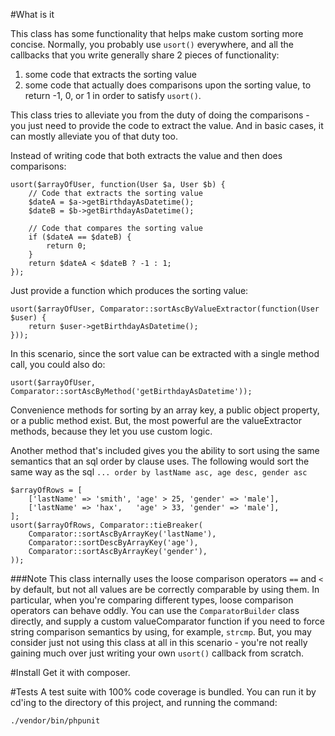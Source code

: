 #What is it

This class has some functionality that helps make custom sorting more concise. Normally, you probably use `usort()`
everywhere, and all the callbacks that you write generally share 2 pieces of functionality:  

1. some code that extracts the sorting value
2. some code that actually does comparisons upon the sorting value, to return -1, 0, or 1 in order to satisfy `usort()`.

This class tries to alleviate you from the duty of doing the comparisons - you just need to provide
the code to extract the value. And in basic cases, it can mostly alleviate you of that duty too.

Instead of writing code that both extracts the value and then does comparisons:  

    usort($arrayOfUser, function(User $a, User $b) {
        // Code that extracts the sorting value
        $dateA = $a->getBirthdayAsDatetime();
        $dateB = $b->getBirthdayAsDatetime();
    
        // Code that compares the sorting value
        if ($dateA == $dateB) {
            return 0;
        }
        return $dateA < $dateB ? -1 : 1;
    });

Just provide a function which produces the sorting value:  

    usort($arrayOfUser, Comparator::sortAscByValueExtractor(function(User $user) {
        return $user->getBirthdayAsDatetime();
    }));
    
In this scenario, since the sort value can be extracted with a single method call, you could also do:  

    usort($arrayOfUser, Comparator::sortAscByMethod('getBirthdayAsDatetime'));

Convenience methods for sorting by an array key, a public object property, or a public method exist. But,
the most powerful are the valueExtractor methods, because they let you use custom logic.

Another method that's included gives you the ability to sort using the same semantics that an sql order by clause uses.  The following would sort
the same way as the sql `... order by lastName asc, age desc, gender asc`  

    $arrayOfRows = [
        ['lastName' => 'smith', 'age' > 25, 'gender' => 'male'],
        ['lastName' => 'hax',   'age' > 33, 'gender' => 'male'],
    ];
    usort($arrayOfRows, Comparator::tieBreaker(
        Comparator::sortAscByArrayKey('lastName'),
        Comparator::sortDescByArrayKey('age'),
        Comparator::sortAscByArrayKey('gender'),
    ));
     
     
###Note
This class internally uses the loose comparison operators `==` and `<` by default, but not all values are be correctly comparable by using them. In particular, when you're comparing
different types, loose comparison operators can behave oddly. You can use the `ComparatorBuilder` class directly, and supply a custom
valueComparator function if you need to force string comparison semantics by using, for example, `strcmp`. But, you may 
consider just not using this class at all in this scenario - you're not really gaining much over just writing your own
`usort()` callback from scratch.


#Install
Get it with composer.

#Tests
A test suite with 100% code coverage is bundled. You can run it by cd'ing to the directory of this project, and running the command:  

    ./vendor/bin/phpunit